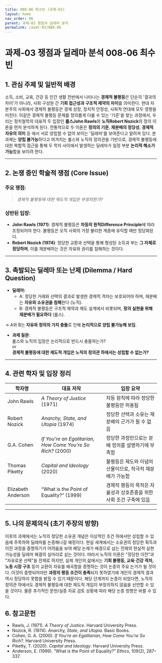 ```yaml
---
title: 008-06 최수빈 (과제-03)
layout: home
nav_order: 06
parent: 과제-03 쟁점과 딜레마 분석
permalink: /asmt-03/008-06
---
```


# 과제-03 쟁점과 딜레마 분석 008-06 최수빈

## 1. 관심 주제 및 일반적 배경

소득, 소비, 교육, 건강 등 인간 생활 전반에서 나타나는 **경제적 불평등**은 단순히 '결과의 차이'가 아니라, 사회 구성원 간 **기회 접근성과 구조적 제약의 차이**를 의미한다. 현대 자본주의 사회에서 경제적 불평등은 경제 성장, 정치적 안정성, 사회적 연대에 모두 영향을 미친다. 이같은 경제적 불평등 문제를 정의롭게 다룰 수 있는 '기준'을 찾는 과정에서, 우리는 정치철학의 대표적 두 입장인 **롤스John Rawls**와 **노직Robert Nozick**의 정의 이론을 먼저 분석하게 된다. 전통적으로 두 이론은 **정의의 기준**, **재분배의 정당성**, **경제적 자유의 의미** 등 에서 서로 양립할 수 없어 보이는 '딜레마'를 보여준다고 알려져 있다. 본 과제는 **양립 불가능**하다고 여겨지는 롤스와 노직의 정의관을 기반으로, 경제적 불평등에 대한 복합적 접근을 통해 두 학자 사이에서 발생하는 딜레마가 일정 부분 **논리적 해소가 가능**함을 보이려 한다.

---

## 2. 논쟁 중인 학술적 쟁점 (Core Issue)

### 주요 쟁점:

> *경제적 불평등에 대한 제도적 개입은 부정의한가?*

### 상반된 입장:
- **John Rawls (1971)**: 경제적 불평등은 **차등의 원칙Difference Principle**에 따라 조정되어야 한다. 불평등은 오직 사회의 가장 불리한 계층에 유익할 때만 정당화된다.
- **Robert Nozick (1974)**: 정당한 교환과 선택을 통해 형성된 소득과 부는 **그 자체로 정당하며**, 이를 재분배하는 것은 자유와 권리를 침해하는 것이다.

---

## 3. 촉발되는 딜레마 또는 난제 (Dilemma / Hard Question)

- **딜레마:**
  - A: 정당한 거래와 선택의 결과로 발생한 경제적 격차는 보호되어야 하며, 재분배는 **자유와 소유권을 침해**한다 (노직).
  - B: 경제적 불평등은 구조적 제약과 제도 설계에서 비롯되며, **정의 실현을 위해 재분배가 필요하다** (롤스).

→ A와 B는 **자유와 정의의 가치 충돌**로 인해 **논리적으로 양립 불가능해 보임**.

- **과제 질문**: <br>롤스와 노직의 입장은 논리적으로 반드시 충돌하는가?<br>or<br>**경제적 불평등에 대한 제도적 개입은 노직의 정의관 하에서는 성립할 수 없는가?**

---

## 4. 관련 학자 및 입장 정리

| 학자명 | 대표 저작 | 입장 요약 |
|--------|-----------|------------|
| John Rawls | *A Theory of Justice* (1971) | 차등 원칙에 따라 정당한 불평등만 허용됨 |
| Robert Nozick | *Anarchy, State, and Utopia* (1974) | 정당한 선택과 소유는 재분배의 근거가 될 수 없음 |
| G.A. Cohen | *If You're an Egalitarian, How Come You're So Rich?* (2000) | 정당한 과정만으로는 분배 정의를 설명하기에 부족함 |
| Thomas Piketty | *Capital and Ideology* (2020) | 불평등은 제도와 이념의 산물이므로, 적극적 재분배가 가능함 |
| Elizabeth Anderson | “What is the Point of Equality?” (1999) | 경제적 평등의 목적은 자율성과 상호존중을 위한 사회 조건 구축에 있음 |

---

## 5. 나의 문제의식 (초기 주장의 방향)

이후의 과제에서는 노직의 정당한 소유권 개념은 이상적인 조건 하에서만 성립할 수 있음에 주목하여 딜레마를 논증해나갈 예정이다. 현실 세계에서는 소유권의 정당한 획득과 이전 과정을 증명하기가 어려움을 보여 해당 논제가 배경으로 삼는 전제의 현실적 실현 가능성을 딜레마 해결의 실마리로 삼는 것이다. 따라서 노직의 이론은 "정당한 이전"과 "자유로운 선택"을 전제로 하지만, 실제 개인의 삶에서는 **기회 불평등, 교육·건강 격차, 노동 시장 구조** 등이 교환의 자유를 왜곡함을 증명하는 것이 논증의 주요 논거가 될 것이다. 이것이 증명되어야만 **과정의 평등 조건이 충족**되지 못하였기에 개인의 경제적 결과 역시 정당하지 못함을 밝힐 수 있기 때문이다. 해당 단계까지 논증이 되었다면, 노직의 정의관 하에서도 경제적 불평등에 대한 제도적 개입이 부정의하지 않음을 선언할 수 있을 것이다. 물론 추가적인 문헌/실증 자료 검토 상황에 따라 해당 논증 방향은 바뀔 수 있다.

## 6. 참고문헌

- Rawls, J. (1971). *A Theory of Justice*. Harvard University Press.  
- Nozick, R. (1974). *Anarchy, State, and Utopia*. Basic Books.  
- Cohen, G. A. (2000). *If You're an Egalitarian, How Come You're So Rich?*. Harvard University Press.  
- Piketty, T. (2020). *Capital and Ideology*. Harvard University Press.  
- Anderson, E. (1999). “What is the Point of Equality?” *Ethics*, 109(2), 287–337.  

